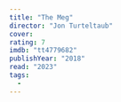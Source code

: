 ```yaml
---
title: "The Meg"
director: "Jon Turteltaub"
cover:
rating: 7
imdb: "tt4779682"
publishYear: "2018"
read: "2023"
tags:
  -
---
```


